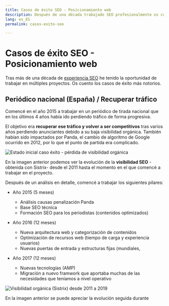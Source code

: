 ```yaml
---
title: Casos de éxito SEO - Posicionamiento web
description: Después de una década trabajado SEO profesionalmente os cuento mis aprendizajes
lang: es_ES
permalink: casos-exito-seo

---
```


# Casos de éxito SEO - Posicionamiento web

Tras más de una década de [experiencia SEO](experiencia-seo) he tenido la oportunidad de trabajar en múltiples proyectos. Os cuento los casos de éxito más notorios.

## Periódico nacional (España) / Recuperar tráfico

Comencé en el año 2015 a trabajar en un periódico de tirada nacional que en los últimos 4 años había ido perdiendo tráfico de forma progresiva.

El objetivo era **recuperar ese tráfico y volver a ser competitivos** tras varios años perdiendo anunciantes debido a su baja visibilidad orgánica. También habían sido impactados por Panda, el cambio de algoritmo de Google ocurrido en 2012, por lo que el punto de partida era complicado.

![Estado inicial caso éxito - pérdida de visibilidad orgánica](https://i.imgur.com/esO1WW0.png)

En la imagen anterior podemos ver la evolución de la **visibilidad SEO** -obtenida con Sistrix- desde el 2011 hasta el momento en el que comencé a trabajar en el proyecto.

Después de un análisis en detalle, comencé a trabajar los siguientes pilares:

- Año 2015 (5 meses)
  - Análisis causas penalización Panda
  - Base SEO técnica
  - Formación SEO para los periodistas (contenidos optimizados)
  
- Año 2016 (12  meses)
     -  Nueva arquitectura web y categorización de contenidos
     -  Optimización de recursos web (tiempo de carga y experiencia usuarios)
     - Nuevas puertas de entrada y estructuras fijas (mundiales, 
 - Año 2017 (12 meses)
   - Nuevas tecnologías (AMP)
   - Migración a nuevo framwork que aportaba muchas de las necesidades que teníamos a nivel operativo

![Visibilidad orgánica (Sistrix) desde 2011 a 2019](https://i.imgur.com/n08VP9W.png)

En la imagen anterior se puede apreciar la evolución seguida durante
<!--stackedit_data:
eyJoaXN0b3J5IjpbMjEwNjc4MzA1MCwtODY4MjU0MjkxLC0xNT
g2MDMwMDM4LDE3MjU4ODgzNTksMzg1MTM4MDI0LDEwMjg0NzU1
MDBdfQ==
-->